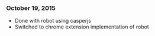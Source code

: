 ### October 19, 2015

* Done with robot using casperjs
* Switched to chrome extension implementation of robot

